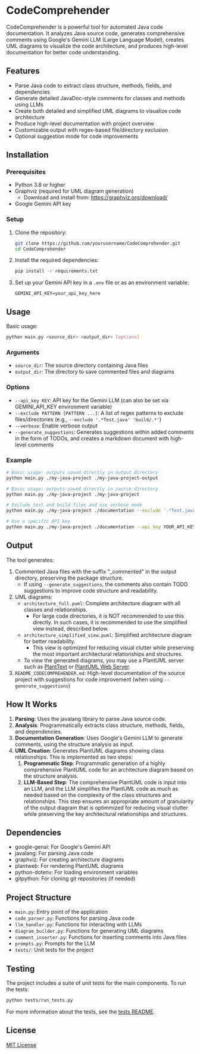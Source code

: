 # CodeComprehender

CodeComprehender is a powerful tool for automated Java code documentation. It analyzes Java source code, generates comprehensive comments using Google's Gemini LLM (Large Language Model), creates UML diagrams to visualize the code architecture, and produces high-level documentation for better code understanding.

## Features

- Parse Java code to extract class structure, methods, fields, and dependencies
- Generate detailed JavaDoc-style comments for classes and methods using LLMs
- Create both detailed and simplified UML diagrams to visualize code architecture
- Produce high-level documentation with project overview
- Customizable output with regex-based file/directory exclusion
- Optional suggestion mode for code improvements

## Installation

### Prerequisites

- Python 3.8 or higher
- Graphviz (required for UML diagram generation)
  - Download and install from: https://graphviz.org/download/
- Google Gemini API key

### Setup

1. Clone the repository:
   ```bash
   git clone https://github.com/yourusername/CodeComprehender.git
   cd CodeComprehender
   ```

2. Install the required dependencies:
   ```bash
   pip install -r requirements.txt
   ```

3. Set up your Gemini API key in a `.env` file or as an environment variable:
   ```
   GEMINI_API_KEY=your_api_key_here
   ```

## Usage

Basic usage:

```bash
python main.py <source_dir> <output_dir> [options]
```

### Arguments

- `source_dir`: The source directory containing Java files
- `output_dir`: The directory to save commented files and diagrams

### Options

- `--api_key KEY`: API key for the Gemini LLM (can also be set via GEMINI_API_KEY environment variable)
- `--exclude PATTERN [PATTERN ...]`: A list of regex patterns to exclude files/directories (e.g., `--exclude '.*Test.java' 'build/.*'`)
- `--verbose`: Enable verbose output
- `--generate_suggestions`: Generates suggestions within added comments in the form of TODOs, and creates a markdown document with high-level comments

### Example

```bash
# Basic usage: outputs saved directly in output directory
python main.py ./my-java-project ./my-java-project-output

# Basic usage: outputs saved directly in source directory
python main.py ./my-java-project ./my-java-project

# Exclude test and build files and use verbose mode
python main.py ./my-java-project ./documentation --exclude '.*Test.java' 'build/.*' --verbose

# Use a specific API key
python main.py ./my-java-project ./documentation --api_key YOUR_API_KEY_HERE
```

## Output

The tool generates:

1. Commented Java files with the suffix "_commented" in the output directory, preserving the package structure.
   - If using `--generate_suggestions`, the comments also contain TODO suggestions to improve code structure and readability.
2. UML diagrams:
   - `architecture_full.puml`: Complete architecture diagram with all classes and relationships.
      - For large code directories, it is NOT recommended to use this directly. In such cases, it is recommended to use the simplified view instead, described below.
   - `architecture_simplified_view.puml`: Simplified architecture diagram for better readability.
     - This view is optimized for reducing visual clutter while preserving the most important architectural relationships and structures.
   - To view the generated diagrams, you may use a PlantUML server such as [PlantText](https://www.planttext.com/) or [PlantUML Web Server](plantuml.com).
3. `README_CODECOMPREHENDER.md`: High-level documentation of the source project with suggestions for code improvement 
   (when using `--generate_suggestions`)

## How It Works

1. **Parsing**: Uses the javalang library to parse Java source code.
2. **Analysis**: Programmatically extracts class structure, methods, fields, and dependencies.
3. **Documentation Generation**: Uses Google's Gemini LLM to generate comments, using the structure analysis as input.
4. **UML Creation**: Generates PlantUML diagrams showing class relationships. This is implemented as two steps:
   1. **Programmatic Step**: Programmatic generation of a highly comprehensive PlantUML code for an architecture diagram based on the structure analysis.
   2. **LLM-Based Step**: The comprehensive PlantUML code is input into an LLM, and the LLM simplifies the PlantUML code as much as needed 
      based on the complexity of the class structures and relationships. This step ensures an appropriate amount of
      granularity of the output diagram that is optimmized for reducing visual clutter while preserving the key
      architectural relationships and structures.

## Dependencies

- google-genai: For Google's Gemini API
- javalang: For parsing Java code
- graphviz: For creating architecture diagrams
- plantweb: For rendering PlantUML diagrams
- python-dotenv: For loading environment variables
- gitpython: For cloning git repositories (if needed)

## Project Structure

- `main.py`: Entry point of the application
- `code_parser.py`: Functions for parsing Java code
- `llm_handler.py`: Functions for interacting with LLMs
- `diagram_builder.py`: Functions for generating UML diagrams
- `comment_inserter.py`: Functions for inserting comments into Java files
- `prompts.py`: Prompts for the LLM
- `tests/`: Unit tests for the project

## Testing

The project includes a suite of unit tests for the main components. To run the tests:

```bash
python tests/run_tests.py
```

For more information about the tests, see the [tests README](tests/README.md).

## License

[MIT License](LICENSE)
